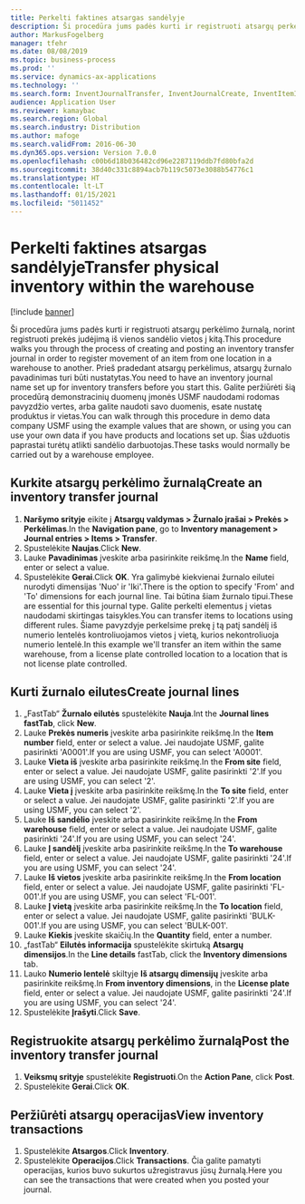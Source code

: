 ```yaml
---
title: Perkelti faktines atsargas sandėlyje
description: Ši procedūra jums padės kurti ir registruoti atsargų perkėlimo žurnalą, norint registruoti prekės judėjimą iš vienos sandėlio vietos į kitą.
author: MarkusFogelberg
manager: tfehr
ms.date: 08/08/2019
ms.topic: business-process
ms.prod: ''
ms.service: dynamics-ax-applications
ms.technology: ''
ms.search.form: InventJournalTransfer, InventJournalCreate, InventItemIdLookupSimple, InventLocationIdLookup, WMSLocationIdLookup, InventTrans
audience: Application User
ms.reviewer: kamaybac
ms.search.region: Global
ms.search.industry: Distribution
ms.author: mafoge
ms.search.validFrom: 2016-06-30
ms.dyn365.ops.version: Version 7.0.0
ms.openlocfilehash: c00b6d18b036482cd96e2287119ddb7fd80bfa2d
ms.sourcegitcommit: 38d40c331c8894acb7b119c5073e3088b54776c1
ms.translationtype: HT
ms.contentlocale: lt-LT
ms.lasthandoff: 01/15/2021
ms.locfileid: "5011452"
---
```

# <a name="transfer-physical-inventory-within-the-warehouse"></a><span data-ttu-id="8a760-103">Perkelti faktines atsargas sandėlyje</span><span class="sxs-lookup"><span data-stu-id="8a760-103">Transfer physical inventory within the warehouse</span></span>

[!include [banner](../../includes/banner.md)]

<span data-ttu-id="8a760-104">Ši procedūra jums padės kurti ir registruoti atsargų perkėlimo žurnalą, norint registruoti prekės judėjimą iš vienos sandėlio vietos į kitą.</span><span class="sxs-lookup"><span data-stu-id="8a760-104">This procedure walks you through the process of creating and posting an inventory transfer journal in order to register movement of an item from one location in a warehouse to another.</span></span> <span data-ttu-id="8a760-105">Prieš pradedant atsargų perkėlimus, atsargų žurnalo pavadinimas turi būti nustatytas.</span><span class="sxs-lookup"><span data-stu-id="8a760-105">You need to have an inventory journal name set up for inventory transfers before you start this.</span></span> <span data-ttu-id="8a760-106">Galite peržiūrėti šią procedūrą demonstracinių duomenų įmonės USMF naudodami rodomas pavyzdžio vertes, arba galite naudoti savo duomenis, esate nustatę produktus ir vietas.</span><span class="sxs-lookup"><span data-stu-id="8a760-106">You can walk through this procedure in demo data company USMF using the example values that are shown, or using you can use your own data if you have products and locations set up.</span></span> <span data-ttu-id="8a760-107">Šias užduotis paprastai turėtų atlikti sandėlio darbuotojas.</span><span class="sxs-lookup"><span data-stu-id="8a760-107">These tasks would normally be carried out by a warehouse employee.</span></span>


## <a name="create-an-inventory-transfer-journal"></a><span data-ttu-id="8a760-108">Kurkite atsargų perkėlimo žurnalą</span><span class="sxs-lookup"><span data-stu-id="8a760-108">Create an inventory transfer journal</span></span>
1. <span data-ttu-id="8a760-109">**Naršymo srityje** eikite į **Atsargų valdymas > Žurnalo įrašai > Prekės > Perkėlimas**.</span><span class="sxs-lookup"><span data-stu-id="8a760-109">In the **Navigation pane**, go to **Inventory management > Journal entries > Items > Transfer**.</span></span>
2. <span data-ttu-id="8a760-110">Spustelėkite **Naujas**.</span><span class="sxs-lookup"><span data-stu-id="8a760-110">Click **New**.</span></span>
3. <span data-ttu-id="8a760-111">Lauke **Pavadinimas** įveskite arba pasirinkite reikšmę.</span><span class="sxs-lookup"><span data-stu-id="8a760-111">In the **Name** field, enter or select a value.</span></span>
4. <span data-ttu-id="8a760-112">Spustelėkite **Gerai**.</span><span class="sxs-lookup"><span data-stu-id="8a760-112">Click **OK**.</span></span> <span data-ttu-id="8a760-113">Yra galimybė kiekvienai žurnalo eilutei nurodyti dimensijas 'Nuo' ir 'Iki'.</span><span class="sxs-lookup"><span data-stu-id="8a760-113">There is the option to specify 'From' and 'To' dimensions for each journal line.</span></span> <span data-ttu-id="8a760-114">Tai būtina šiam žurnalo tipui.</span><span class="sxs-lookup"><span data-stu-id="8a760-114">These are essential for this journal type.</span></span> <span data-ttu-id="8a760-115">Galite perkelti elementus į vietas naudodami skirtingas taisykles.</span><span class="sxs-lookup"><span data-stu-id="8a760-115">You can transfer items to locations using different rules.</span></span> <span data-ttu-id="8a760-116">Šiame pavyzdyje perkelsime prekę į tą patį sandėlį iš numerio lentelės kontroliuojamos vietos į vietą, kurios nekontroliuoja numerio lentelė.</span><span class="sxs-lookup"><span data-stu-id="8a760-116">In this example we'll transfer an item within the same warehouse, from a license plate controlled location to a location that is not license plate controlled.</span></span>   

## <a name="create-journal-lines"></a><span data-ttu-id="8a760-117">Kurti žurnalo eilutes</span><span class="sxs-lookup"><span data-stu-id="8a760-117">Create journal lines</span></span>
1. <span data-ttu-id="8a760-118">„FastTab“ **Žurnalo eilutės** spustelėkite **Nauja**.</span><span class="sxs-lookup"><span data-stu-id="8a760-118">Int the **Journal lines fastTab**, click **New**.</span></span>
2. <span data-ttu-id="8a760-119">Lauke **Prekės numeris** įveskite arba pasirinkite reikšmę.</span><span class="sxs-lookup"><span data-stu-id="8a760-119">In the **Item number** field, enter or select a value.</span></span> <span data-ttu-id="8a760-120">Jei naudojate USMF, galite pasirinkti 'A0001'.</span><span class="sxs-lookup"><span data-stu-id="8a760-120">If you are using USMF, you can select 'A0001'.</span></span>  
3. <span data-ttu-id="8a760-121">Lauke **Vieta iš** įveskite arba pasirinkite reikšmę.</span><span class="sxs-lookup"><span data-stu-id="8a760-121">In the **From site** field, enter or select a value.</span></span> <span data-ttu-id="8a760-122">Jei naudojate USMF, galite pasirinkti '2'.</span><span class="sxs-lookup"><span data-stu-id="8a760-122">If you are using USMF, you can select '2'.</span></span>  
4. <span data-ttu-id="8a760-123">Lauke **Vieta į** įveskite arba pasirinkite reikšmę.</span><span class="sxs-lookup"><span data-stu-id="8a760-123">In the **To site** field, enter or select a value.</span></span> <span data-ttu-id="8a760-124">Jei naudojate USMF, galite pasirinkti '2'.</span><span class="sxs-lookup"><span data-stu-id="8a760-124">If you are using USMF, you can select '2'.</span></span>  
5. <span data-ttu-id="8a760-125">Lauke **Iš sandėlio** įveskite arba pasirinkite reikšmę.</span><span class="sxs-lookup"><span data-stu-id="8a760-125">In the **From warehouse** field, enter or select a value.</span></span> <span data-ttu-id="8a760-126">Jei naudojate USMF, galite pasirinkti '24'.</span><span class="sxs-lookup"><span data-stu-id="8a760-126">If you are using USMF, you can select '24'.</span></span>  
6. <span data-ttu-id="8a760-127">Lauke **Į sandėlį** įveskite arba pasirinkite reikšmę.</span><span class="sxs-lookup"><span data-stu-id="8a760-127">In the **To warehouse** field, enter or select a value.</span></span> <span data-ttu-id="8a760-128">Jei naudojate USMF, galite pasirinkti '24'.</span><span class="sxs-lookup"><span data-stu-id="8a760-128">If you are using USMF, you can select '24'.</span></span>  
7. <span data-ttu-id="8a760-129">Lauke **Iš vietos** įveskite arba pasirinkite reikšmę.</span><span class="sxs-lookup"><span data-stu-id="8a760-129">In the **From location** field, enter or select a value.</span></span> <span data-ttu-id="8a760-130">Jei naudojate USMF, galite pasirinkti 'FL-001'.</span><span class="sxs-lookup"><span data-stu-id="8a760-130">If you are using USMF, you can select 'FL-001'.</span></span>  
8. <span data-ttu-id="8a760-131">Lauke **Į vietą** įveskite arba pasirinkite reikšmę.</span><span class="sxs-lookup"><span data-stu-id="8a760-131">In the **To location** field, enter or select a value.</span></span> <span data-ttu-id="8a760-132">Jei naudojate USMF, galite pasirinkti 'BULK-001'.</span><span class="sxs-lookup"><span data-stu-id="8a760-132">If you are using USMF, you can select 'BULK-001'.</span></span>  
9. <span data-ttu-id="8a760-133">Lauke **Kiekis** įveskite skaičių.</span><span class="sxs-lookup"><span data-stu-id="8a760-133">In the **Quantity** field, enter a number.</span></span>
10. <span data-ttu-id="8a760-134">„fastTab“ **Eilutės informacija** spustelėkite skirtuką **Atsargų dimensijos**.</span><span class="sxs-lookup"><span data-stu-id="8a760-134">In the **Line details** fastTab, click the **Inventory dimensions** tab.</span></span>
11. <span data-ttu-id="8a760-135">Lauko **Numerio lentelė** skiltyje **Iš atsargų dimensijų** įveskite arba pasirinkite reikšmę.</span><span class="sxs-lookup"><span data-stu-id="8a760-135">In **From inventory dimensions**, in the **License plate** field, enter or select a value.</span></span> <span data-ttu-id="8a760-136">Jei naudojate USMF, galite pasirinkti '24'.</span><span class="sxs-lookup"><span data-stu-id="8a760-136">If you are using USMF, you can select '24'.</span></span>  
12. <span data-ttu-id="8a760-137">Spustelėkite **Įrašyti**.</span><span class="sxs-lookup"><span data-stu-id="8a760-137">Click **Save**.</span></span>

## <a name="post-the-inventory-transfer-journal"></a><span data-ttu-id="8a760-138">Registruokite atsargų perkėlimo žurnalą</span><span class="sxs-lookup"><span data-stu-id="8a760-138">Post the inventory transfer journal</span></span>
1. <span data-ttu-id="8a760-139">**Veiksmų srityje** spustelėkite **Registruoti**.</span><span class="sxs-lookup"><span data-stu-id="8a760-139">On the **Action Pane**, click **Post**.</span></span>
2. <span data-ttu-id="8a760-140">Spustelėkite **Gerai**.</span><span class="sxs-lookup"><span data-stu-id="8a760-140">Click **OK**.</span></span>

## <a name="view-inventory-transactions"></a><span data-ttu-id="8a760-141">Peržiūrėti atsargų operacijas</span><span class="sxs-lookup"><span data-stu-id="8a760-141">View inventory transactions</span></span>
1. <span data-ttu-id="8a760-142">Spustelėkite **Atsargos**.</span><span class="sxs-lookup"><span data-stu-id="8a760-142">Click **Inventory**.</span></span>
2. <span data-ttu-id="8a760-143">Spustelėkite **Operacijos**.</span><span class="sxs-lookup"><span data-stu-id="8a760-143">Click **Transactions**.</span></span> <span data-ttu-id="8a760-144">Čia galite pamatyti operacijas, kurios buvo sukurtos užregistravus jūsų žurnalą.</span><span class="sxs-lookup"><span data-stu-id="8a760-144">Here you can see the transactions that were created when you posted your journal.</span></span>  

